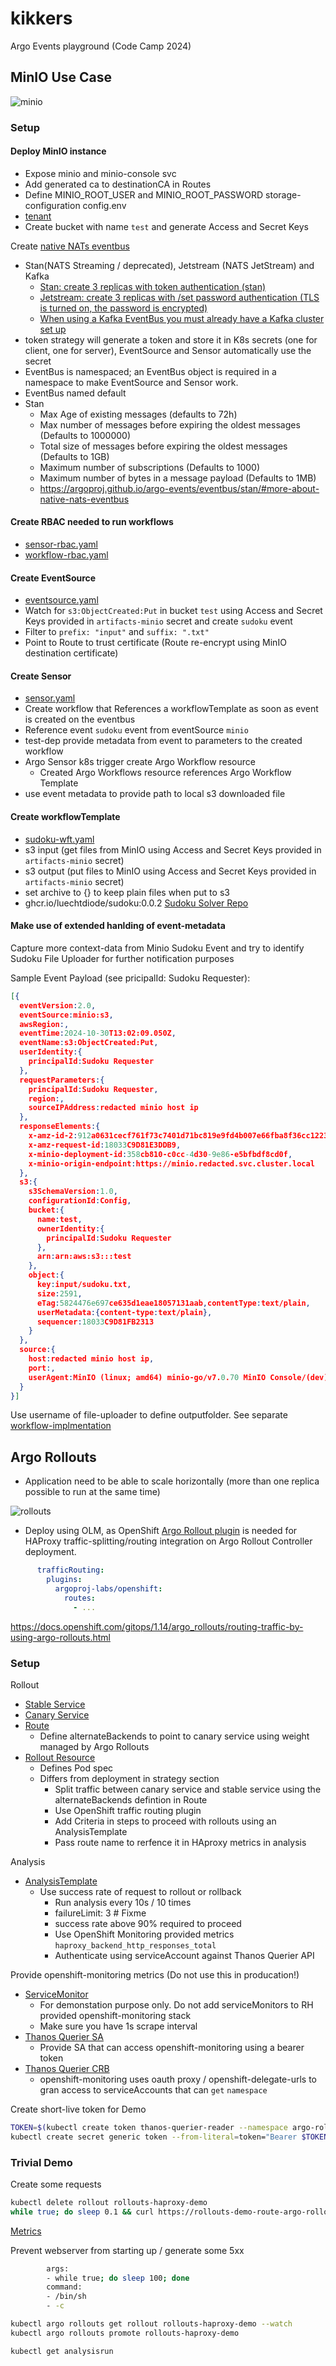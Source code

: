 # kikkers

Argo Events playground (Code Camp 2024)

## MinIO Use Case

![minio](minio.drawio.png "minio")

### Setup

#### Deploy MinIO instance

* Expose minio and minio-console svc
* Add generated ca to destinationCA in Routes
* Define MINIO_ROOT_USER and MINIO_ROOT_PASSWORD storage-configuration config.env
* [tenant](https://github.com/baloise-incubator/code-camp-apps/blob/master/argo-events-playground-test/minio-tenant.yaml)
* Create bucket with name `test` and generate Access and Secret Keys

Create [native NATs eventbus](https://github.com/baloise-incubator/code-camp-apps/blob/master/argo-events-playground-test/kustomization.yaml#L9)

* Stan(NATS Streaming / deprecated), Jetstream (NATS JetStream) and Kafka
  * [Stan: create 3 replicas with token authentication (stan)](https://argoproj.github.io/argo-events/eventbus/stan/)
  * [Jetstream: create 3 replicas with /set password authentication (TLS is turned on, the password is encrypted)](https://argoproj.github.io/argo-events/eventbus/jetstream/)
  * [When using a Kafka EventBus you must already have a Kafka cluster set up](https://argoproj.github.io/argo-events/eventbus/kafka/)
* token strategy will generate a token and store it in K8s secrets (one for client, one for server), EventSource and Sensor automatically use the secret
* EventBus is namespaced; an EventBus object is required in a namespace to make EventSource and Sensor work.
* EventBus named default
* Stan
  * Max Age of existing messages (defaults to 72h)
  * Max number of messages before expiring the oldest messages (Defaults to 1000000)
  * Total size of messages before expiring the oldest messages (Defaults to 1GB)
  * Maximum number of subscriptions (Defaults to 1000)
  * Maximum number of bytes in a message payload (Defaults to 1MB)
  * https://argoproj.github.io/argo-events/eventbus/stan/#more-about-native-nats-eventbus

#### Create RBAC needed to run workflows

* [sensor-rbac.yaml](https://github.com/baloise-incubator/code-camp-apps/blob/master/argo-events-playground-test/sensor-rbac.yaml)
* [workflow-rbac.yaml](https://github.com/baloise-incubator/code-camp-apps/blob/master/argo-events-playground-test/workflow-rbac.yaml)

#### Create EventSource

* [eventsource.yaml](https://github.com/baloise-incubator/code-camp-apps/blob/master/argo-events-playground-test/eventsource.yaml)
* Watch for `s3:ObjectCreated:Put` in bucket `test` using Access and Secret Keys provided in `artifacts-minio` secret and create `sudoku` event
* Filter to `prefix: "input"` and `suffix: ".txt"`
* Point to Route to trust certificate (Route re-encrypt using MinIO destination certificate)

#### Create Sensor

* [sensor.yaml](https://github.com/baloise-incubator/code-camp-apps/blob/master/argo-events-playground-test/sensor.yaml)
* Create workflow that References a workflowTemplate as soon as event is created on the eventbus
* Reference event `sudoku` event from eventSource `minio`
* test-dep provide metadata from event to parameters to the created workflow
* Argo Sensor k8s trigger create Argo Workflow resource
  * Created Argo Workflows resource references Argo Workflow Template
* use event metadata to provide path to local s3 downloaded file

#### Create workflowTemplate

* [sudoku-wft.yaml](https://github.com/baloise-incubator/code-camp-apps/blob/master/argo-events-playground-test/sudoku-wft.yaml)
* s3 input (get files from MinIO using Access and Secret Keys provided in `artifacts-minio` secret)
* s3 output (put files to MinIO using Access and Secret Keys provided in `artifacts-minio` secret)
* set archive to {} to keep plain files when put to s3
* ghcr.io/luechtdiode/sudoku:0.0.2 [Sudoku Solver Repo](https://github.com/luechtdiode/sudoku)


#### Make use of extended hanlding of event-metadata

Capture more context-data from Minio Sudoku Event and try to identify Sudoku File Uploader for further notification purposes
  
Sample Event Payload (see pricipalId: Sudoku Requester):
```json
[{
  eventVersion:2.0,
  eventSource:minio:s3,
  awsRegion:,
  eventTime:2024-10-30T13:02:09.050Z,
  eventName:s3:ObjectCreated:Put,
  userIdentity:{
    principalId:Sudoku Requester
  },
  requestParameters:{
    principalId:Sudoku Requester,
    region:,
    sourceIPAddress:redacted minio host ip
  },
  responseElements:{
    x-amz-id-2:912a0631cecf761f73c7401d71bc819e9fd4b007e66fba8f36cc12235413475e,
    x-amz-request-id:18033C9D81E3DDB9,
    x-minio-deployment-id:358cb810-c0cc-4d30-9e86-e5bfbdf8cd0f,
    x-minio-origin-endpoint:https://minio.redacted.svc.cluster.local
  },
  s3:{
    s3SchemaVersion:1.0,
    configurationId:Config,
    bucket:{
      name:test,
      ownerIdentity:{
        principalId:Sudoku Requester
      },
      arn:arn:aws:s3:::test
    },
    object:{
      key:input/sudoku.txt,
      size:2591,
      eTag:5824476e697ce635d1eae18057131aab,contentType:text/plain,
      userMetadata:{content-type:text/plain},
      sequencer:18033C9D81FB2313
    }
  },
  source:{
    host:redacted minio host ip,
    port:,
    userAgent:MinIO (linux; amd64) minio-go/v7.0.70 MinIO Console/(dev)
  }
}]
```

Use username of file-uploader to define outputfolder. See separate [workflow-implmentation](https://github.com/luechtdiode/mk8-argo/tree/mk8-128/argo-events-playground-test)

## Argo Rollouts

* Application need to be able to scale horizontally (more than one replica possible to run at the same time)

![rollouts](rollouts.png "rollouts")


* Deploy using OLM, as OpenShift [Argo Rollout plugin](https://argo-rollouts.readthedocs.io/en/stable/plugins/) is needed for HAProxy traffic-splitting/routing integration on Argo Rollout Controller deployment.

```yaml
      trafficRouting:
        plugins:
          argoproj-labs/openshift:
            routes:
              - ...
```

<https://docs.openshift.com/gitops/1.14/argo_rollouts/routing-traffic-by-using-argo-rollouts.html>

### Setup

Rollout

* [Stable Service](https://github.com/baloise-incubator/code-camp-apps/blob/master/argo-rollouts-playground-test/haproxy-stable-svc.yaml)
* [Canary Service](https://github.com/baloise-incubator/code-camp-apps/blob/master/argo-rollouts-playground-test/haproxy-canary-svc.yaml)
* [Route](https://github.com/baloise-incubator/code-camp-apps/blob/master/argo-rollouts-playground-test/haproxy-route.yaml)
  * Define alternateBackends to point to canary service using weight managed by Argo Rollouts
* [Rollout Resource](https://github.com/baloise-incubator/code-camp-apps/blob/master/argo-rollouts-playground-test/haproxy-rollout.yaml)
  * Defines Pod spec
  * Differs from deployment in strategy section
    * Split traffic between canary service and stable service using the alternateBackends defintion in Route
    * Use OpenShift traffic routing plugin
    * Add Criteria in steps to proceed with rollouts using an AnalysisTemplate
    * Pass route name to rerfence it in HAproxy metrics in analysis

Analysis

* [AnalysisTemplate](https://github.com/baloise-incubator/code-camp-apps/blob/master/argo-rollouts-playground-test/haproxy-analysistemplate.yaml)
  * Use success rate of request to rollout or rollback
    * Run analysis every 10s / 10 times
    * failureLimit: 3 # Fixme
    * success rate above 90% required to proceed
    * Use OpenShift Monitoring provided metrics `haproxy_backend_http_responses_total`
    * Authenticate using serviceAccount against Thanos Querier API

Provide openshift-monitoring metrics (Do not use this in producation!)

* [ServiceMonitor](https://github.com/baloise-incubator/code-camp-apps/blob/master/argo-rollouts-playground-test/servicemonitor.yaml)
  * For demonstation purpose only. Do not add serviceMonitors to RH provided openshift-monitoring stack
  * Make sure you have 1s scrape interval
* [Thanos Querier SA](https://github.com/baloise-incubator/code-camp-apps/blob/master/argo-rollouts-playground-test/haproxy-thanos-querier-reader-sa.yaml)
  * Provide SA that can access openshift-monitoring using a bearer token
* [Thanos Querier CRB](https://github.com/baloise-incubator/code-camp-apps/blob/master/argo-rollouts-playground-test/haproxy-thanos-querier-reader-crb.yaml)
  * openshift-monitoring uses oauth proxy / openshift-delegate-urls to gran access to serviceAccounts that can `get` `namespace`


Create short-live token for Demo

```bash
TOKEN=$(kubectl create token thanos-querier-reader --namespace argo-rollouts-playground-test --duration 6000m)
kubectl create secret generic token --from-literal=token="Bearer $TOKEN"
```

### Trivial Demo

Create some requests

```bash
kubectl delete rollout rollouts-haproxy-demo
while true; do sleep 0.1 && curl https://rollouts-demo-route-argo-rollouts-playground-test.apps.baloise.dev -I; done
```

[Metrics](https://console.baloise.dev/monitoring/query-browser?query0=sum%28%0A++++++++++++rate%28%0A++++++++++++++haproxy_backend_http_responses_total%7Broute%3D%22rollouts-demo-route%22%2Ccode%21%7E%22%5B4-5%5D.*%22%7D%5B10s%5D%0A++++++++++++%29%0A++++++++++%29%0A++++++++++%2F%0A++++++++++sum%28%0A++++++++++++rate%28%0A++++++++++++++haproxy_backend_http_responses_total%7Broute%3D%22rollouts-demo-route%22%7D%5B10s%5D%0A++++++++++++%29%0A++++++++++%29)

Prevent webserver from starting up / generate some 5xx

```bash
        args:
        - while true; do sleep 100; done
        command:
        - /bin/sh
        - -c
```

```bash
kubectl argo rollouts get rollout rollouts-haproxy-demo --watch
kubectl argo rollouts promote rollouts-haproxy-demo 

kubectl get analysisrun
```

